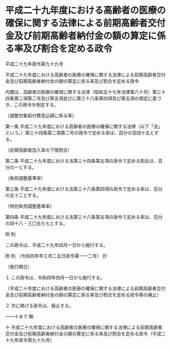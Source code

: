 # 平成二十九年度における高齢者の医療の確保に関する法律による前期高齢者交付金及び前期高齢者納付金の額の算定に係る率及び割合を定める政令

平成二十九年政令第九十九号

平成二十九年度における高齢者の医療の確保に関する法律による前期高齢者交付金及び前期高齢者納付金の額の算定に係る率及び割合を定める政令

内閣は、高齢者の医療の確保に関する法律（昭和五十七年法律第八十号）第三十四条第二項第二号及び第五項並びに第三十八条第四項及び第五項の規定に基づき、この政令を制定する。

（調整対象給付費見込額に係る率）

第一条 平成二十九年度における高齢者の医療の確保に関する法律（以下「法」という。）第三十四条第二項第二号の政令で定める率は、百分の百四十五とする。

（前期高齢者加入率の下限割合）

第二条 平成二十九年度における法第三十四条第五項の政令で定める割合は、百分の一とする。

（負担調整基準率）

第三条 平成二十九年度における法第三十八条第四項の政令で定める率は、百分の五十二とする。

（特別負担調整基準率）

第四条 平成二十九年度における法第三十八条第五項の政令で定める率は、百分の四十八・三〇五七七とする。

附 則

この政令は、平成二十九年四月一日から施行する。

附 則 （令和四年年三月二五日政令第一一二号） 抄

（施行期日）

１ この政令は、令和四年四月一日から施行する。

（平成二十年度における高齢者の医療の確保に関する法律による前期高齢者交付金及び前期高齢者納付金の額の算定に係る率及び割合を定める政令等の廃止）

２ 次に掲げる政令は、廃止する。

一～十まで 略

十 平成二十九年度における高齢者の医療の確保に関する法律による前期高齢者交付金及び前期高齢者納付金の額の算定に係る率及び割合を定める政令（平成二十九年政令第九十九号）
